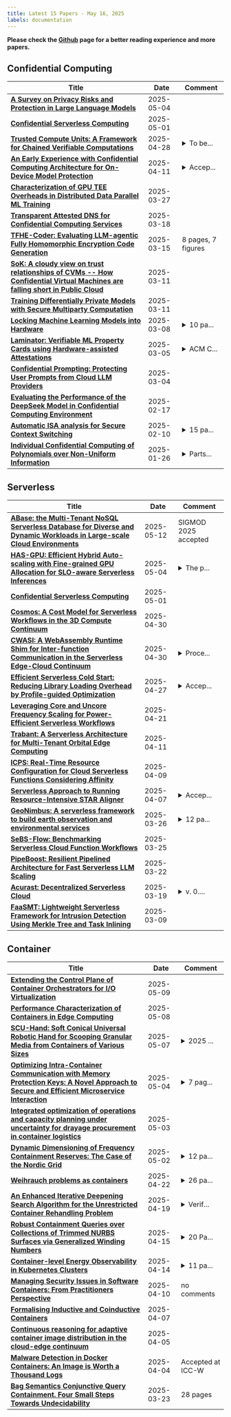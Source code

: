 ```yaml
---
title: Latest 15 Papers - May 16, 2025
labels: documentation
---
```

**Please check the [Github](https://github.com/zezhishao/MTS_Daily_ArXiv) page for a better reading experience and more papers.**

## Confidential Computing
| **Title** | **Date** | **Comment** |
| --- | --- | --- |
| **[A Survey on Privacy Risks and Protection in Large Language Models](http://arxiv.org/abs/2505.01976v1)** | 2025-05-04 |  |
| **[Confidential Serverless Computing](http://arxiv.org/abs/2504.21518v2)** | 2025-05-01 |  |
| **[Trusted Compute Units: A Framework for Chained Verifiable Computations](http://arxiv.org/abs/2504.15717v2)** | 2025-04-28 | <details><summary>To be...</summary><p>To be published in 2025 IEEE International Conference on Blockchain and Cryptocurrency (ICBC'25). 9 pages. 4 figures</p></details> |
| **[An Early Experience with Confidential Computing Architecture for On-Device Model Protection](http://arxiv.org/abs/2504.08508v1)** | 2025-04-11 | <details><summary>Accep...</summary><p>Accepted to the 8th Workshop on System Software for Trusted Execution (SysTEX 2025)</p></details> |
| **[Characterization of GPU TEE Overheads in Distributed Data Parallel ML Training](http://arxiv.org/abs/2501.11771v2)** | 2025-03-27 |  |
| **[Transparent Attested DNS for Confidential Computing Services](http://arxiv.org/abs/2503.14611v1)** | 2025-03-18 |  |
| **[TFHE-Coder: Evaluating LLM-agentic Fully Homomorphic Encryption Code Generation](http://arxiv.org/abs/2503.12217v1)** | 2025-03-15 | 8 pages, 7 figures |
| **[SoK: A cloudy view on trust relationships of CVMs -- How Confidential Virtual Machines are falling short in Public Cloud](http://arxiv.org/abs/2503.08256v1)** | 2025-03-11 |  |
| **[Training Differentially Private Models with Secure Multiparty Computation](http://arxiv.org/abs/2202.02625v4)** | 2025-03-11 |  |
| **[Locking Machine Learning Models into Hardware](http://arxiv.org/abs/2405.20990v2)** | 2025-03-08 | <details><summary>10 pa...</summary><p>10 pages, 6 figures of main text; 9 pages, 12 figures of appendices</p></details> |
| **[Laminator: Verifiable ML Property Cards using Hardware-assisted Attestations](http://arxiv.org/abs/2406.17548v3)** | 2025-03-05 | <details><summary>ACM C...</summary><p>ACM Conference on Data and Application Security and Privacy (CODASPY), 2025</p></details> |
| **[Confidential Prompting: Protecting User Prompts from Cloud LLM Providers](http://arxiv.org/abs/2409.19134v3)** | 2025-03-04 |  |
| **[Evaluating the Performance of the DeepSeek Model in Confidential Computing Environment](http://arxiv.org/abs/2502.11347v1)** | 2025-02-17 |  |
| **[Automatic ISA analysis for Secure Context Switching](http://arxiv.org/abs/2502.06609v1)** | 2025-02-10 | <details><summary>15 pa...</summary><p>15 pages, 6 figures, 2 tables, 4 listings</p></details> |
| **[Individual Confidential Computing of Polynomials over Non-Uniform Information](http://arxiv.org/abs/2501.15645v1)** | 2025-01-26 | <details><summary>Parts...</summary><p>Parts of this work were submitted to ISIT 2025</p></details> |

## Serverless
| **Title** | **Date** | **Comment** |
| --- | --- | --- |
| **[ABase: the Multi-Tenant NoSQL Serverless Database for Diverse and Dynamic Workloads in Large-scale Cloud Environments](http://arxiv.org/abs/2505.07692v1)** | 2025-05-12 | SIGMOD 2025 accepted |
| **[HAS-GPU: Efficient Hybrid Auto-scaling with Fine-grained GPU Allocation for SLO-aware Serverless Inferences](http://arxiv.org/abs/2505.01968v1)** | 2025-05-04 | <details><summary>The p...</summary><p>The paper has been accepted by Euro-Par 2025</p></details> |
| **[Confidential Serverless Computing](http://arxiv.org/abs/2504.21518v2)** | 2025-05-01 |  |
| **[Cosmos: A Cost Model for Serverless Workflows in the 3D Compute Continuum](http://arxiv.org/abs/2504.20189v2)** | 2025-04-30 |  |
| **[CWASI: A WebAssembly Runtime Shim for Inter-function Communication in the Serverless Edge-Cloud Continuum](http://arxiv.org/abs/2504.21503v1)** | 2025-04-30 | <details><summary>Proce...</summary><p>Proceedings of the Eighth ACM/IEEE Symposium on Edge Computing</p></details> |
| **[Efficient Serverless Cold Start: Reducing Library Loading Overhead by Profile-guided Optimization](http://arxiv.org/abs/2504.19283v1)** | 2025-04-27 | <details><summary>Accep...</summary><p>Accepted for publication at the 45th IEEE International Conference on Distributed Computing Systems (ICDCS 2025)</p></details> |
| **[Leveraging Core and Uncore Frequency Scaling for Power-Efficient Serverless Workflows](http://arxiv.org/abs/2407.18386v3)** | 2025-04-21 |  |
| **[Trabant: A Serverless Architecture for Multi-Tenant Orbital Edge Computing](http://arxiv.org/abs/2504.08337v1)** | 2025-04-11 |  |
| **[ICPS: Real-Time Resource Configuration for Cloud Serverless Functions Considering Affinity](http://arxiv.org/abs/2504.06512v1)** | 2025-04-09 |  |
| **[Serverless Approach to Running Resource-Intensive STAR Aligner](http://arxiv.org/abs/2504.05078v1)** | 2025-04-07 | <details><summary>Accep...</summary><p>Accepted at CCGrid2025 conference in the poster format</p></details> |
| **[GeoNimbus: A serverless framework to build earth observation and environmental services](http://arxiv.org/abs/2503.20344v1)** | 2025-03-26 | <details><summary>12 pa...</summary><p>12 pages, 10 images. Presented at the 1st workshop about High-Performance e-Science in the EuroPar2024 conference</p></details> |
| **[SeBS-Flow: Benchmarking Serverless Cloud Function Workflows](http://arxiv.org/abs/2410.03480v3)** | 2025-03-25 |  |
| **[PipeBoost: Resilient Pipelined Architecture for Fast Serverless LLM Scaling](http://arxiv.org/abs/2503.17707v1)** | 2025-03-22 |  |
| **[Acurast: Decentralized Serverless Cloud](http://arxiv.org/abs/2503.15654v1)** | 2025-03-19 | <details><summary>v. 0....</summary><p>v. 0.2., March 17th 2025, White Paper</p></details> |
| **[FaaSMT: Lightweight Serverless Framework for Intrusion Detection Using Merkle Tree and Task Inlining](http://arxiv.org/abs/2503.06532v1)** | 2025-03-09 |  |

## Container
| **Title** | **Date** | **Comment** |
| --- | --- | --- |
| **[Extending the Control Plane of Container Orchestrators for I/O Virtualization](http://arxiv.org/abs/2505.06041v1)** | 2025-05-09 |  |
| **[Performance Characterization of Containers in Edge Computing](http://arxiv.org/abs/2505.02082v2)** | 2025-05-08 |  |
| **[SCU-Hand: Soft Conical Universal Robotic Hand for Scooping Granular Media from Containers of Various Sizes](http://arxiv.org/abs/2505.04162v1)** | 2025-05-07 | <details><summary>2025 ...</summary><p>2025 IEEE International Conference on Robotics and Automation (ICRA2025). Preprint. Accepted January 2025</p></details> |
| **[Optimizing Intra-Container Communication with Memory Protection Keys: A Novel Approach to Secure and Efficient Microservice Interaction](http://arxiv.org/abs/2505.07836v1)** | 2025-05-04 | <details><summary>7 pag...</summary><p>7 pages, 3 figures, 1 table</p></details> |
| **[Integrated optimization of operations and capacity planning under uncertainty for drayage procurement in container logistics](http://arxiv.org/abs/2505.01808v1)** | 2025-05-03 |  |
| **[Dynamic Dimensioning of Frequency Containment Reserves: The Case of the Nordic Grid](http://arxiv.org/abs/2411.11093v2)** | 2025-05-02 | <details><summary>12 pa...</summary><p>12 pages, 12 figures, submitted to IEEE Transactions on Power Systems</p></details> |
| **[Weihrauch problems as containers](http://arxiv.org/abs/2501.17250v2)** | 2025-04-22 | <details><summary>26 pa...</summary><p>26 pages, minor edits following reviews for a conference version</p></details> |
| **[An Enhanced Iterative Deepening Search Algorithm for the Unrestricted Container Rehandling Problem](http://arxiv.org/abs/2504.09046v2)** | 2025-04-19 | <details><summary>Verif...</summary><p>Verification confirmed that this article used data without authorization from the original owners, violating ethical standards for scientific data sharing. To protect data copyright and maintain research integrity, the article is retracted. Future content will strictly follow data usage protocols</p></details> |
| **[Robust Containment Queries over Collections of Trimmed NURBS Surfaces via Generalized Winding Numbers](http://arxiv.org/abs/2504.11435v1)** | 2025-04-15 | <details><summary>20 Pa...</summary><p>20 Pages, 18 Figures, 2 Tables</p></details> |
| **[Container-level Energy Observability in Kubernetes Clusters](http://arxiv.org/abs/2504.10702v1)** | 2025-04-14 | <details><summary>11 pa...</summary><p>11 pages, accepted for publication at ICT4S 2025</p></details> |
| **[Managing Security Issues in Software Containers: From Practitioners Perspective](http://arxiv.org/abs/2504.07707v1)** | 2025-04-10 | no comments |
| **[Formalising Inductive and Coinductive Containers](http://arxiv.org/abs/2409.02603v3)** | 2025-04-07 |  |
| **[Continuous reasoning for adaptive container image distribution in the cloud-edge continuum](http://arxiv.org/abs/2407.12605v2)** | 2025-04-05 |  |
| **[Malware Detection in Docker Containers: An Image is Worth a Thousand Logs](http://arxiv.org/abs/2504.03238v1)** | 2025-04-04 | Accepted at ICC-W |
| **[Bag Semantics Conjunctive Query Containment. Four Small Steps Towards Undecidability](http://arxiv.org/abs/2503.18003v1)** | 2025-03-23 | 28 pages |

